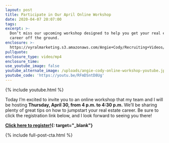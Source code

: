```yaml
---
layout: post
title: Participate in Our April Online Workshop
date: 2020-04-07 20:07:00
tags:
excerpt: >-
  Don’t miss our upcoming workshop designed to help you get your real estate
  career off the ground.
enclosure: >-
  https://vyralmarketing.s3.amazonaws.com/Angie+Cody/Recruiting+Videos/Participate+in+Our+April+Online+Workshop.mp4
pullquote:
enclosure_type: video/mp4
enclosure_time:
use_youtube_image: false
youtube_alternate_image: /uploads/angie-cody-online-workshop-youtube.jpg
youtube_code: 'https://youtu.be/RFmDSntD8Ug'
---
```


{% include youtube.html %}

Today I’m excited to invite you to an online workshop that my team and I will be hosting **Thursday, April 30, from 4 p.m. to 4:30 p.m.** We’ll be sharing plenty of great tips on how to jumpstart your real estate career. Be sure to click the registration link below, and I look forward to seeing you there\!&nbsp;

**[Click here to register\!](https://www.eventbrite.com/e/how-to-sell-your-home-in-2020-a-virtual-home-sellers-seminar-tickets-101911323512){: target="_blank"}**

{% include full-post-cta.html %}